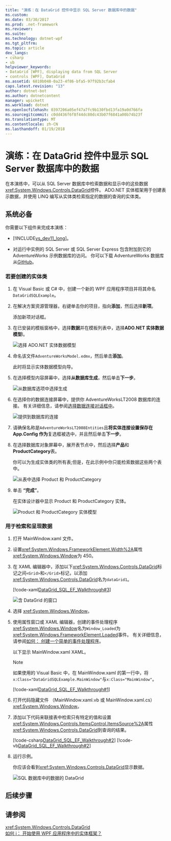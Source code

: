 ```yaml
---
title: "演练：在 DataGrid 控件中显示 SQL Server 数据库中的数据"
ms.custom: 
ms.date: 03/30/2017
ms.prod: .net-framework
ms.reviewer: 
ms.suite: 
ms.technology: dotnet-wpf
ms.tgt_pltfrm: 
ms.topic: article
dev_langs:
- csharp
- vb
helpviewer_keywords:
- DataGrid [WPF], displaying data from SQL Server
- controls [WPF], DataGrid
ms.assetid: 6810b048-0a23-4f86-bfa5-97f92b3cfab4
caps.latest.revision: "13"
author: dotnet-bot
ms.author: dotnetcontent
manager: wpickett
ms.workload: dotnet
ms.openlocfilehash: 0397206a05ef47a7fc9b130fbd13fa19a0d766fa
ms.sourcegitcommit: c0dd436f6f8f44dc80dc43b07f6841a00b74b23f
ms.translationtype: MT
ms.contentlocale: zh-CN
ms.lasthandoff: 01/19/2018
---
```

# <a name="walkthrough-display-data-from-a-sql-server-database-in-a-datagrid-control"></a>演练：在 DataGrid 控件中显示 SQL Server 数据库中的数据
在本演练中，可以从 SQL Server 数据库中检索数据和显示中的这些数据<xref:System.Windows.Controls.DataGrid>控件。 ADO.NET 实体框架用于创建表示数据，并使用 LINQ 编写从实体类检索指定的数据的查询的实体类。  
  
## <a name="prerequisites"></a>系统必备  
 你需要以下组件来完成本演练：  
  
-   [!INCLUDE[vs_dev11_long](../../../../includes/vs-dev11-long-md.md)]。  
  
-   对运行中实例的 SQL Server 或 SQL Server Express 包含附加到它的 AdventureWorks 示例数据库的访问。 你可以下载 AdventureWorks 数据库从[GitHub](https://github.com/Microsoft/sql-server-samples/releases)。  
  
### <a name="to-create-entity-classes"></a>若要创建的实体类  
  
1.  在 Visual Basic 或 C# 中，创建一个新的 WPF 应用程序项目并将其命名`DataGridSQLExample`。  
  
2.  在解决方案资源管理器，右键单击你的项目，指向**添加**，然后选择**新项**。  
  
     添加新项对话框。  
  
3.  在已安装的模板窗格中，选择**数据**并在模板列表中，选择**ADO.NET 实体数据模型**l。  
  
     ![选择 ADO.NET 实体数据模型](../../../../docs/framework/wpf/controls/media/datagrid-sql-ef-step1.png "DataGrid_SQL_EF_Step1")  
  
4.  命名该文件`AdventureWorksModel.edmx`，然后单击**添加**。  
  
     此时将显示实体数据模型向导。  
  
5.  在选择模型内容屏幕中，选择**从数据库生成**，然后单击**下一步**。  
  
     ![从数据库选项中选择生成](../../../../docs/framework/wpf/controls/media/datagrid-sql-ef-step2.png "DataGrid_SQL_EF_Step2")  
  
6.  在选择你的数据连接屏幕中，提供你 AdventureWorksLT2008 数据库的连接。 有关详细信息，请参阅[选择数据连接对话框中](http://go.microsoft.com/fwlink/?LinkId=160190)。  
  
     ![提供到数据库的连接](../../../../docs/framework/wpf/controls/media/datagrid-sql-ef-step3.png "DataGrid_SQL_EF_Step3")  
  
7.  请确保名称是`AdventureWorksLT2008Entities`且**将实体连接设置保存在 App.Config 作为**复选框被选中，并且然后单击**下一步**。  
  
8.  在选择数据库对象屏幕中，展开表节点中，然后选择**产品**和**ProductCategory**表。  
  
     你可以为生成实体类的所有表;但是，在此示例中你只能检索数据这些两个表中。  
  
     ![从表中选择 Product 和 ProductCategory](../../../../docs/framework/wpf/controls/media/datagrid-sql-ef-step4.png "DataGrid_SQL_EF_Step4")  
  
9. 单击 **“完成”**。  
  
     在实体设计器中显示 Product 和 ProductCategory 实体。  
  
     ![Product 和 ProductCategory 实体模型](../../../../docs/framework/wpf/controls/media/datagrid-sql-ef-step5.png "DataGrid_SQL_EF_Step5")  
  
### <a name="to-retrieve-and-present-the-data"></a>用于检索和呈现数据  
  
1.  打开 MainWindow.xaml 文件。  
  
2.  设置<xref:System.Windows.FrameworkElement.Width%2A>属性<xref:System.Windows.Window>为 450。  
  
3.  在 XAML 编辑器中，添加以下<xref:System.Windows.Controls.DataGrid>标记之间`<Grid>`和`</Grid>`标记，以添加<xref:System.Windows.Controls.DataGrid>名为`dataGrid1`。  
  
     [!code-xaml[DataGrid_SQL_EF_Walkthrough#3](../../../../samples/snippets/csharp/VS_Snippets_Wpf/DataGrid_SQL_EF_Walkthrough/CS/MainWindow.xaml#3)]  
  
     ![含 DataGrid 的窗口](../../../../docs/framework/wpf/controls/media/datagrid-sql-ef-step6.png "DataGrid_SQL_EF_Step6")  
  
4.  选择 <xref:System.Windows.Window>。  
  
5.  使用属性窗口或 XAML 编辑器，创建的事件处理程序<xref:System.Windows.Window>名为`Window_Loaded`为<xref:System.Windows.FrameworkElement.Loaded>事件。 有关详细信息，请参阅[如何： 创建一个简单的事件处理程序](http://msdn.microsoft.com/library/b1456e07-9dec-4354-99cf-18666b64f480)。  
  
     以下显示 MainWindow.xaml XAML。  
  
    > [!NOTE]
    >  如果使用的 Visual Basic 中，在 MainWindow.xaml 的第一行中，将`x:Class="DataGridSQLExample.MainWindow"`与`x:Class="MainWindow"`。  
  
     [!code-xaml[DataGrid_SQL_EF_Walkthrough#1](../../../../samples/snippets/csharp/VS_Snippets_Wpf/DataGrid_SQL_EF_Walkthrough/CS/MainWindow.xaml#1)]  
  
6.  打开代码隐藏文件 （MainWindow.xaml.vb 或 MainWindow.xaml.cs） <xref:System.Windows.Window>。  
  
7.  添加以下代码来联接表中检索只有特定的值和设置<xref:System.Windows.Controls.ItemsControl.ItemsSource%2A>属性<xref:System.Windows.Controls.DataGrid>到查询的结果。  
  
     [!code-csharp[DataGrid_SQL_EF_Walkthrough#2](../../../../samples/snippets/csharp/VS_Snippets_Wpf/DataGrid_SQL_EF_Walkthrough/CS/MainWindow.xaml.cs#2)]
     [!code-vb[DataGrid_SQL_EF_Walkthrough#2](../../../../samples/snippets/visualbasic/VS_Snippets_Wpf/DataGrid_SQL_EF_Walkthrough/VB/MainWindow.xaml.vb#2)]  
  
8.  运行示例。  
  
     你应该会看到<xref:System.Windows.Controls.DataGrid>显示数据。  
  
     ![SQL 数据库中的数据的 DataGrid](../../../../docs/framework/wpf/controls/media/datagrid-sql-ef-step7.png "DataGrid_SQL_EF_Step7")  
  
## <a name="next-steps"></a>后续步骤  
  
## <a name="see-also"></a>请参阅  
 <xref:System.Windows.Controls.DataGrid>  
 [如何 i： 开始使用 WPF 应用程序中的实体框架？](http://go.microsoft.com/fwlink/?LinkId=159868)
